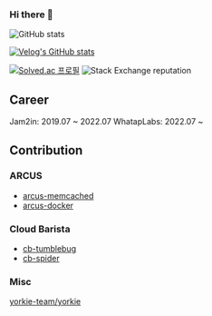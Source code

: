 ### Hi there 👋

![GitHub stats](https://github-readme-stats.vercel.app/api?username=computerphilosopher&count_private=true&show_icons=true&theme=dracula)

[![Velog's GitHub stats](https://velog-readme-stats.vercel.app/api/badge?name=skynet)](https://velog.io/@skynet)

[![Solved.ac
프로필](http://mazassumnida.wtf/api/mini/generate_badge?boj=abc3242)](https://solved.ac/abc3242) ![Stack Exchange reputation](https://img.shields.io/stackexchange/stackoverflow/r/12407457?logo=stac)

## Career

Jam2in: 2019.07 ~ 2022.07
WhatapLabs: 2022.07 ~

## Contribution

### ARCUS

- [arcus-memcached](https://github.com/naver/arcus-memcached/commits?author=computerphilosopher)
- [arcus-docker](https://github.com/jam2in/arcus-docker/commits?author=computerphilosopher)

### Cloud Barista

- [cb-tumblebug](https://github.com/cloud-barista/cb-tumblebug/commits?author=computerphilosopher)
- [cb-spider](https://github.com/cloud-barista/cb-spider/commits?author=computerphilosopher)

### Misc

[yorkie-team/yorkie](https://github.com/yorkie-team/yorkie/commits?author=computerphilosopher)
